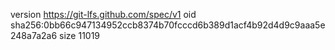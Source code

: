 version https://git-lfs.github.com/spec/v1
oid sha256:0bb66c947134952ccb8374b70fcccd6b389d1acf4b92d4d9c9aaa5e248a7a2a6
size 11019
